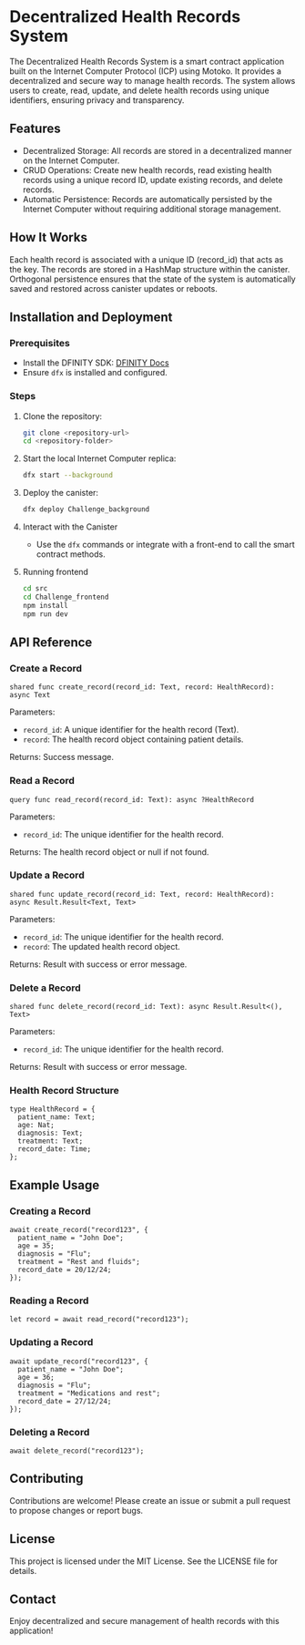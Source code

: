 # Decentralized Health Records System

The Decentralized Health Records System is a smart contract application built on the Internet Computer Protocol (ICP) using Motoko. It provides a decentralized and secure way to manage health records. The system allows users to create, read, update, and delete health records using unique identifiers, ensuring privacy and transparency.

## Features

- Decentralized Storage: All records are stored in a decentralized manner on the Internet Computer.
- CRUD Operations: Create new health records, read existing health records using a unique record ID, update existing records, and delete records.
- Automatic Persistence: Records are automatically persisted by the Internet Computer without requiring additional storage management.

## How It Works

Each health record is associated with a unique ID (record_id) that acts as the key. The records are stored in a HashMap structure within the canister. Orthogonal persistence ensures that the state of the system is automatically saved and restored across canister updates or reboots.

## Installation and Deployment

### Prerequisites

- Install the DFINITY SDK: [DFINITY Docs](https://sdk.dfinity.org/docs/index.html)
- Ensure `dfx` is installed and configured.

### Steps

1. Clone the repository:

   ```bash
   git clone <repository-url>
   cd <repository-folder>
   ```

2. Start the local Internet Computer replica:

   ```bash
   dfx start --background
   ```

3. Deploy the canister:

   ```bash
   dfx deploy Challenge_background
   ```

4. Interact with the Canister
   - Use the `dfx` commands or integrate with a front-end to call the smart contract methods.
  
5. Running frontend
   ```bash
   cd src
   cd Challenge_frontend
   npm install
   npm run dev

## API Reference

### Create a Record

```motoko
shared func create_record(record_id: Text, record: HealthRecord): async Text
```

Parameters:
- `record_id`: A unique identifier for the health record (Text).
- `record`: The health record object containing patient details.

Returns: Success message.

### Read a Record

```motoko
query func read_record(record_id: Text): async ?HealthRecord
```

Parameters:
- `record_id`: The unique identifier for the health record.

Returns: The health record object or null if not found.

### Update a Record

```motoko
shared func update_record(record_id: Text, record: HealthRecord): async Result.Result<Text, Text>
```

Parameters:
- `record_id`: The unique identifier for the health record.
- `record`: The updated health record object.

Returns: Result with success or error message.

### Delete a Record

```motoko
shared func delete_record(record_id: Text): async Result.Result<(), Text>
```

Parameters:
- `record_id`: The unique identifier for the health record.

Returns: Result with success or error message.

### Health Record Structure

```motoko
type HealthRecord = {
  patient_name: Text;
  age: Nat;
  diagnosis: Text;
  treatment: Text;
  record_date: Time;
};
```

## Example Usage

### Creating a Record

```motoko
await create_record("record123", {
  patient_name = "John Doe";
  age = 35;
  diagnosis = "Flu";
  treatment = "Rest and fluids";
  record_date = 20/12/24;
});
```

### Reading a Record

```motoko
let record = await read_record("record123");
```

### Updating a Record

```motoko
await update_record("record123", {
  patient_name = "John Doe";
  age = 36;
  diagnosis = "Flu";
  treatment = "Medications and rest";
  record_date = 27/12/24;
});
```

### Deleting a Record

```motoko
await delete_record("record123");
```

## Contributing

Contributions are welcome! Please create an issue or submit a pull request to propose changes or report bugs.

## License

This project is licensed under the MIT License. See the LICENSE file for details.

## Contact


Enjoy decentralized and secure management of health records with this application!
